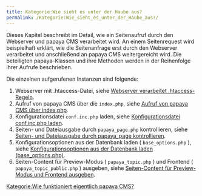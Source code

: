 ```yaml
---
title: Kategorie:Wie sieht es unter der Haube aus?
permalink: /Kategorie:Wie_sieht_es_unter_der_Haube_aus?/
---
```


Dieses Kapitel beschreibt im Detail, wie ein Seitenaufruf durch den Webserver und papaya CMS verarbeitet wird. An einem Seitenrequest wird beispielhaft erklärt, wie die Seitenanfrage erst durch den Webserver verarbeitet und anschließend an papaya CMS weitergereicht wird. Die beteiligten papaya-Klassen und ihre Methoden werden in der Reihenfolge ihrer Aufrufe beschrieben.

Die einzelnen aufgerufenen Instanzen sind folgende:

1.  Webserver mit .htaccess-Datei, siehe [Webserver verarbeitet .htaccess-Regeln](/Webserver_verarbeitet_.htaccess-Regeln ).
2.  Aufruf von papaya CMS über die `index.php`, siehe [Aufruf von papaya CMS über index.php](/Aufruf_von_papaya_CMS_über_index.php ).
3.  Konfigurationsdatei `conf.inc.php` laden, siehe [Konfigurationsdatei conf.inc.php laden](/Konfigurationsdatei_conf.inc.php_laden ).
4.  Seiten- und Dateiausgabe durch `papaya_page.php` kontrollieren, siehe [Seiten- und Dateiausgabe durch papaya_page kontrollieren](/Seiten-_und_Dateiausgabe_durch_papaya_page_kontrollieren ).
5.  Konfigurationsoptionen aus der Datenbank laden ( `base_options.php` ), siehe [Konfigurationsoptionen aus der Datenbank laden (base_options.php)](/Konfigurationsoptionen_aus_der_Datenbank_laden_(base_options.php) ).
6.  Seiten-Content für Preview-Modus ( `papaya_topic.php` ) und Frontend ( `papaya_topic_public.php` ) ausgeben, siehe [Seiten-Content für Preview-Modus und Frontend ausgeben](/Seiten-Content_für_Preview-Modus_und_Frontend_ausgeben ).

[Kategorie:Wie funktioniert eigentlich papaya CMS?](/Kategorie:Wie_funktioniert_eigentlich_papaya_CMS? )